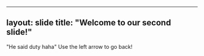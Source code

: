 ----
layout: slide
title: "Welcome to our second slide!"
----
"He said duty haha"
Use the left arrow to go back!
